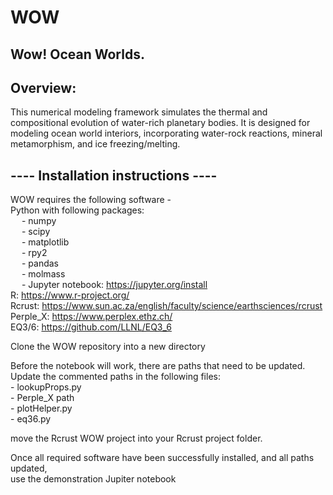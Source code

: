 # WOW

## Wow! Ocean Worlds.  

## Overview:  
This numerical modeling framework simulates the thermal and compositional evolution of water-rich planetary bodies. It is designed for modeling ocean world interiors, incorporating water-rock reactions, mineral metamorphism, and ice freezing/melting.


## ---- Installation instructions ----

WOW requires the following software -   
	    Python with following packages:  
			    &emsp; - numpy  
			    &emsp; - scipy  
			    &emsp; - matplotlib  
			    &emsp; - rpy2  
			    &emsp; - pandas  
			    &emsp; - molmass  
			    &emsp; - Jupyter notebook: https://jupyter.org/install  
	R: https://www.r-project.org/  
	Rcrust: https://www.sun.ac.za/english/faculty/science/earthsciences/rcrust  
	Perple_X: https://www.perplex.ethz.ch/  
	EQ3/6: https://github.com/LLNL/EQ3_6  

Clone the WOW repository into a new directory  

Before the notebook will work, there are paths that need to be updated.   
Update the commented paths in the following files:  
	- lookupProps.py  
	- Perple_X path  
	- plotHelper.py  
	- eq36.py  

move the Rcrust WOW project into your Rcrust project folder.   

Once all required software have been successfully installed, and all paths updated,  
use the demonstration Jupiter notebook  
